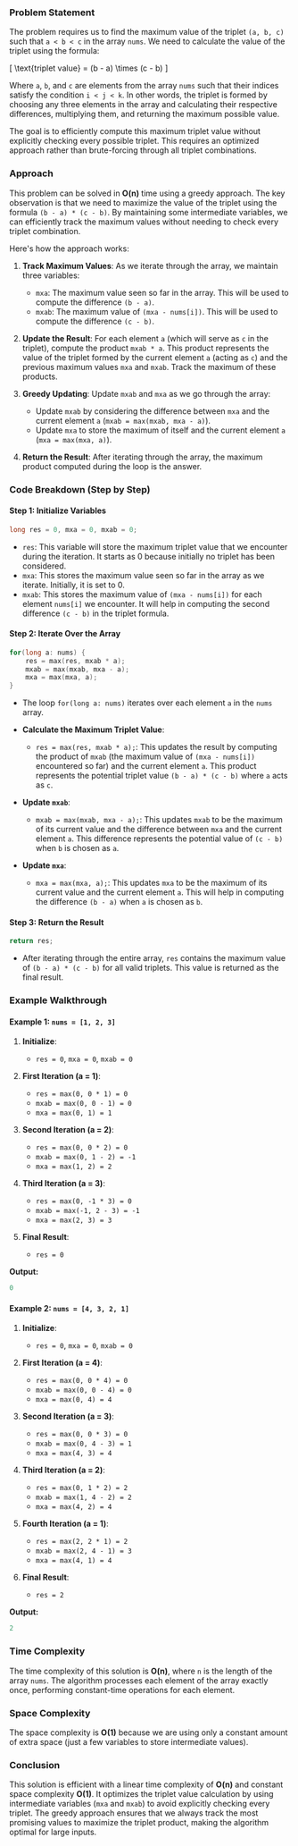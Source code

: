 ### Problem Statement

The problem requires us to find the maximum value of the triplet `(a, b, c)` such that `a < b < c` in the array `nums`. We need to calculate the value of the triplet using the formula:

\[ \text{triplet value} = (b - a) \times (c - b) \]

Where `a`, `b`, and `c` are elements from the array `nums` such that their indices satisfy the condition `i < j < k`. In other words, the triplet is formed by choosing any three elements in the array and calculating their respective differences, multiplying them, and returning the maximum possible value.

The goal is to efficiently compute this maximum triplet value without explicitly checking every possible triplet. This requires an optimized approach rather than brute-forcing through all triplet combinations.

### Approach

This problem can be solved in **O(n)** time using a greedy approach. The key observation is that we need to maximize the value of the triplet using the formula `(b - a) * (c - b)`. By maintaining some intermediate variables, we can efficiently track the maximum values without needing to check every triplet combination.

Here's how the approach works:

1. **Track Maximum Values**: As we iterate through the array, we maintain three variables:
   - `mxa`: The maximum value seen so far in the array. This will be used to compute the difference `(b - a)`.
   - `mxab`: The maximum value of `(mxa - nums[i])`. This will be used to compute the difference `(c - b)`.

2. **Update the Result**: For each element `a` (which will serve as `c` in the triplet), compute the product `mxab * a`. This product represents the value of the triplet formed by the current element `a` (acting as `c`) and the previous maximum values `mxa` and `mxab`. Track the maximum of these products.

3. **Greedy Updating**: Update `mxab` and `mxa` as we go through the array:
   - Update `mxab` by considering the difference between `mxa` and the current element `a` (`mxab = max(mxab, mxa - a)`).
   - Update `mxa` to store the maximum of itself and the current element `a` (`mxa = max(mxa, a)`).

4. **Return the Result**: After iterating through the array, the maximum product computed during the loop is the answer.

### Code Breakdown (Step by Step)

#### Step 1: Initialize Variables

```cpp
long res = 0, mxa = 0, mxab = 0;
```

- `res`: This variable will store the maximum triplet value that we encounter during the iteration. It starts as 0 because initially no triplet has been considered.
- `mxa`: This stores the maximum value seen so far in the array as we iterate. Initially, it is set to 0.
- `mxab`: This stores the maximum value of `(mxa - nums[i])` for each element `nums[i]` we encounter. It will help in computing the second difference `(c - b)` in the triplet formula.

#### Step 2: Iterate Over the Array

```cpp
for(long a: nums) {
    res = max(res, mxab * a);
    mxab = max(mxab, mxa - a);
    mxa = max(mxa, a);
}
```

- The loop `for(long a: nums)` iterates over each element `a` in the `nums` array.
  
- **Calculate the Maximum Triplet Value**:
  - `res = max(res, mxab * a);`: This updates the result by computing the product of `mxab` (the maximum value of `(mxa - nums[i])` encountered so far) and the current element `a`. This product represents the potential triplet value `(b - a) * (c - b)` where `a` acts as `c`.

- **Update `mxab`**:
  - `mxab = max(mxab, mxa - a);`: This updates `mxab` to be the maximum of its current value and the difference between `mxa` and the current element `a`. This difference represents the potential value of `(c - b)` when `b` is chosen as `a`.

- **Update `mxa`**:
  - `mxa = max(mxa, a);`: This updates `mxa` to be the maximum of its current value and the current element `a`. This will help in computing the difference `(b - a)` when `a` is chosen as `b`.

#### Step 3: Return the Result

```cpp
return res;
```

- After iterating through the entire array, `res` contains the maximum value of `(b - a) * (c - b)` for all valid triplets. This value is returned as the final result.

### Example Walkthrough

#### Example 1: `nums = [1, 2, 3]`

1. **Initialize**:
   - `res = 0`, `mxa = 0`, `mxab = 0`

2. **First Iteration (a = 1)**:
   - `res = max(0, 0 * 1) = 0`
   - `mxab = max(0, 0 - 1) = 0`
   - `mxa = max(0, 1) = 1`

3. **Second Iteration (a = 2)**:
   - `res = max(0, 0 * 2) = 0`
   - `mxab = max(0, 1 - 2) = -1`
   - `mxa = max(1, 2) = 2`

4. **Third Iteration (a = 3)**:
   - `res = max(0, -1 * 3) = 0`
   - `mxab = max(-1, 2 - 3) = -1`
   - `mxa = max(2, 3) = 3`

5. **Final Result**:
   - `res = 0`

**Output:**
```cpp
0
```

#### Example 2: `nums = [4, 3, 2, 1]`

1. **Initialize**:
   - `res = 0`, `mxa = 0`, `mxab = 0`

2. **First Iteration (a = 4)**:
   - `res = max(0, 0 * 4) = 0`
   - `mxab = max(0, 0 - 4) = 0`
   - `mxa = max(0, 4) = 4`

3. **Second Iteration (a = 3)**:
   - `res = max(0, 0 * 3) = 0`
   - `mxab = max(0, 4 - 3) = 1`
   - `mxa = max(4, 3) = 4`

4. **Third Iteration (a = 2)**:
   - `res = max(0, 1 * 2) = 2`
   - `mxab = max(1, 4 - 2) = 2`
   - `mxa = max(4, 2) = 4`

5. **Fourth Iteration (a = 1)**:
   - `res = max(2, 2 * 1) = 2`
   - `mxab = max(2, 4 - 1) = 3`
   - `mxa = max(4, 1) = 4`

6. **Final Result**:
   - `res = 2`

**Output:**
```cpp
2
```

### Time Complexity

The time complexity of this solution is **O(n)**, where `n` is the length of the array `nums`. The algorithm processes each element of the array exactly once, performing constant-time operations for each element.

### Space Complexity

The space complexity is **O(1)** because we are using only a constant amount of extra space (just a few variables to store intermediate values).

### Conclusion

This solution is efficient with a linear time complexity of **O(n)** and constant space complexity **O(1)**. It optimizes the triplet value calculation by using intermediate variables (`mxa` and `mxab`) to avoid explicitly checking every triplet. The greedy approach ensures that we always track the most promising values to maximize the triplet product, making the algorithm optimal for large inputs.